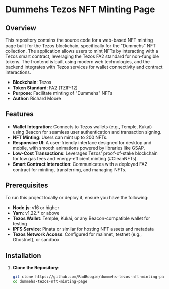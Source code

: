 # Dummehs Tezos NFT Minting Page

## Overview
This repository contains the source code for a web-based NFT minting page built for the Tezos blockchain, specifically for the "Dummehs" NFT collection. The application allows users to mint NFTs by interacting with a Tezos smart contract, leveraging the Tezos FA2 standard for non-fungible tokens. The frontend is built using modern web technologies, and the backend integrates with Tezos services for wallet connectivity and contract interactions.

- **Blockchain**: Tezos
- **Token Standard**: FA2 (TZIP-12)
- **Purpose**: Facilitate minting of "Dummehs" NFTs
- **Author**: Richard Moore

## Features
- **Wallet Integration**: Connects to Tezos wallets (e.g., Temple, Kukai) using Beacon for seamless user authentication and transaction signing.
- **NFT Minting**: Users can mint up to 200 NFTs.
- **Responsive UI**: A user-friendly interface designed for desktop and mobile, with smooth animations powered by libraries like GSAP.
- **Low-Cost Transactions**: Leverages Tezos' proof-of-stake blockchain for low gas fees and energy-efficient minting (#CleanNFTs).
- **Smart Contract Interaction**: Communicates with a deployed FA2 contract for minting, transferring, and managing NFTs.

## Prerequisites
To run this project locally or deploy it, ensure you have the following:
- **Node.js**: v16 or higher
- **Yarn**: v1.22.* or above
- **Tezos Wallet**: Temple, Kukai, or any Beacon-compatible wallet for testing
- **IPFS Service**: Pinata or similar for hosting NFT assets and metadata
- **Tezos Network Access**: Configured for mainnet, testnet (e.g., Ghostnet), or sandbox

## Installation
1. **Clone the Repository**:
   ```bash
   git clone https://github.com/RadBoogie/dummehs-tezos-nft-minting-page.git
   cd dummehs-tezos-nft-minting-page

